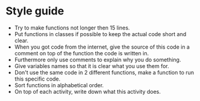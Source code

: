 # Style guide

* Try to make functions not longer then 15 lines.
* Put functions in classes if possible to keep the actual code short and clear.
* When you got code from the internet, give the source of this code in a comment on top of the function the code is written in.
* Furthermore only use comments to explain why you do something.
* Give variables names so that it is clear what you use them for.
* Don't use the same code in 2 different functions, make a function to run this specific code.
* Sort functions in alphabetical order.
* On top of each activity, write down what this activity does.
